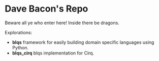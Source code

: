 # Dave Bacon's Repo

Beware all ye who enter here!  Inside there be dragons.

Explorations:
* **blqs** framework for easily building domain specific languages using Python.
* **blqs_cirq** blqs implementation for Cirq.
